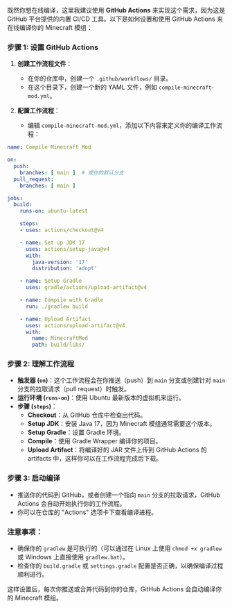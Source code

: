 既然你想在线编译，这里我建议使用 **GitHub Actions** 来实现这个需求，因为这是 GitHub 平台提供的内置 CI/CD 工具。以下是如何设置和使用 GitHub Actions 来在线编译你的 Minecraft 模组：

### 步骤 1: 设置 GitHub Actions

1. **创建工作流程文件**：
   - 在你的仓库中，创建一个 `.github/workflows/` 目录。
   - 在这个目录下，创建一个新的 YAML 文件，例如 `compile-minecraft-mod.yml`。

2. **配置工作流程**：
   - 编辑 `compile-minecraft-mod.yml`，添加以下内容来定义你的编译工作流程：

```yaml
name: Compile Minecraft Mod

on:
  push:
    branches: [ main ]  # 或你的默认分支
  pull_request:
    branches: [ main ]

jobs:
  build:
    runs-on: ubuntu-latest

    steps:
    - uses: actions/checkout@v4

    - name: Set up JDK 17
      uses: actions/setup-java@v4
      with:
        java-version: '17'
        distribution: 'adopt'

    - name: Setup Gradle
      uses: gradle/actions/upload-artifact@v4

    - name: Compile with Gradle
      run: ./gradlew build

    - name: Upload Artifact
      uses: actions/upload-artifact@v4
      with:
        name: MinecraftMod
        path: build/libs/
```

### 步骤 2: 理解工作流程

- **触发器 (`on`)**：这个工作流程会在你推送（push）到 `main` 分支或创建针对 `main` 分支的拉取请求（pull request）时触发。
- **运行环境 (`runs-on`)**：使用 Ubuntu 最新版本的虚拟机来运行。
- **步骤 (`steps`)**：
  - **Checkout**：从 GitHub 仓库中检查出代码。
  - **Setup JDK**：安装 Java 17，因为 Minecraft 模组通常需要这个版本。
  - **Setup Gradle**：设置 Gradle 环境。
  - **Compile**：使用 Gradle Wrapper 编译你的项目。
  - **Upload Artifact**：将编译好的 JAR 文件上传到 GitHub Actions 的 artifacts 中，这样你可以在工作流程完成后下载。

### 步骤 3: 启动编译

- 推送你的代码到 GitHub，或者创建一个指向 `main` 分支的拉取请求，GitHub Actions 会自动开始执行你的工作流程。
- 你可以在仓库的 "Actions" 选项卡下查看编译进程。

### 注意事项：

- 确保你的 `gradlew` 是可执行的（可以通过在 Linux 上使用 `chmod +x gradlew` 或 Windows 上直接使用 `gradlew.bat`）。
- 检查你的 `build.gradle` 或 `settings.gradle` 配置是否正确，以确保编译过程顺利进行。

这样设置后，每次你推送或合并代码到你的仓库，GitHub Actions 会自动编译你的 Minecraft 模组。
